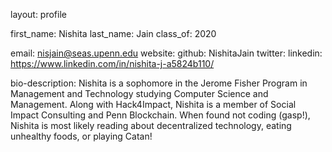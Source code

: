 layout: profile

first_name: Nishita
last_name: Jain
class_of: 2020

email: nisjain@seas.upenn.edu
website: 
github: NishitaJain
twitter: 
linkedin: https://www.linkedin.com/in/nishita-j-a5824b110/

bio-description: Nishita is a sophomore in the Jerome Fisher Program in Management and Technology studying Computer Science and Management. Along with Hack4Impact, Nishita is a member of Social Impact Consulting and Penn Blockchain. When found not coding (gasp!), Nishita is most likely reading about decentralized technology, eating unhealthy foods, or playing Catan!